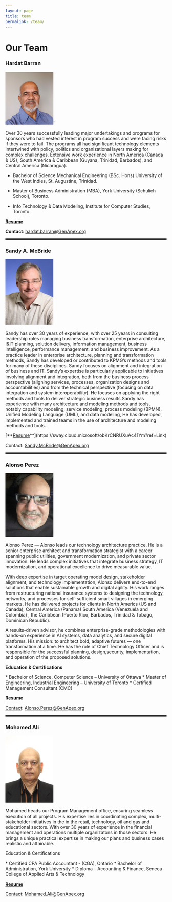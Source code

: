 ```yaml
---
layout: page
title: team
permalink: /team/
---
```


<H1>Our Team</H1>
<h3>Hardat Barran</h3> 
<img src='/assets/img/Hardat-Barran.svg' alt='Hardat Barran' width="150" class="team-member">'
<p>Over 30 years successfully leading major undertakings and programs for sponsors who had vested interest in program success and were facing risks if they were to fail. The programs all had significant technology elements intertwined with policy, politics and organizational layers making for complex challenges. Extensive work experience in North America (Canada & US), South America & Caribbean (Guyana, Trinidad, Barbados), and Central America (Nicaragua).</p>

  * Bachelor of Science Mechanical Engineering (BSc. Hons) University of the West Indies, St. Augustine, Trinidad. 

  * Master of Business Administration (MBA), York University (Schulich School), Toronto. 

  * Info Technology & Data Modeling, Institute for Computer Studies, Toronto.

[**<u>Resume</u>**](https://sway.cloud.microsoft/RfXIct9FBBoGyZEn?ref=Link)

<b>Contact</b>: <a href="mailto:hardat.barran@GenApex.org">hardat.barran@GenApex.org</a>

 <hr style="height: 5px; background-color: #333; border: none;">

<h3>Sandy A. McBride</h3>
<img src='/assets/img/Sandy-McBride.svg' alt='Sandy A. McBride' width="150" class="team-member">
<p>Sandy has over 30 years of experience, with over 25 years in consulting leadership roles managing business transformation, enterprise architecture, I&IT planning, solution delivery, information management, business intelligence, performance management, and business improvement.  As a practice leader in enterprise architecture, planning and transformation methods, Sandy has developed or contributed to KPMG’s methods and tools for many of these disciplines.  Sandy focuses on alignment and integration of business and IT. 
Sandy’s expertise is particularly applicable to initiatives involving alignment and integration, both from the business process perspective (aligning services, processes, organization designs and accountabilities) and from the technical perspective (focusing on data integration and system interoperability).  He focuses on applying the right methods and tools to deliver strategic business results.Sandy has experience with many architecture and modeling methods and tools, notably capability modeling, service modeling, process modeling (BPMN), Unified Modeling Language (UML), and data modeling, He has developed, implemented and trained teams in the use of architecture and modeling methods and tools.  </p>
[**<u>Resume</u>**](https://sway.cloud.microsoft/obKrCNRUXuAc41Ym?ref=Link)
<p>Contact: <a href="mailto:SAndy.McBride@GenApex.org">Sandy.McBride@GenApex.org</a></p>

<hr style="height: 5px; background-color: #333; border: none;">

<h3>Alonso Perez</h3>
<img src='/assets/img/Alonso-Perez.svg' alt='Alonso Perez' width="150" class="team-member">
<p>Alonso Perez — Alonso leads our technology architecture practice. He is a senior enterprise architect and transformation strategist with a career spanning public utilities, government modernization, and private sector innovation. He leads complex initiatives that integrate business strategy, IT modernization, and operational excellence to drive measurable value.</p>
<p>With deep expertise in target operating model design, stakeholder alignment, and technology implementation, Alonso delivers end-to-end solutions that enable sustainable growth and digital agility. His work ranges from restructuring national insurance systems to designing the technology, networks, and processes for self-sufficient smart villages in emerging markets. He has delivered projects for clients  in North Americs (US and Canada), Central America (Panama) South America (Venezuela and Colombia) , the Caribbean (Puerto Rico, Barbados, Trinidad & Tobago, Dominican Republic). </p>
<p>A results-driven advisor, he combines enterprise-grade methodologies with hands-on experience in AI systems, data analytics, and secure digital platforms. His mission: to architect bold, adaptive futures — one transformation at a time.
He has the role of Chief Technology Officer and is responsible for the successful planning, design,security, implementation, and operation of the proposed solutions. </p>
<p> </p>
<p><b>Education & Certifications </b></p>
  * Bachelor of Science, Computer Science – University of Ottawa
  * Master of Engineering, Industrial Engineering – University of Toronto
  * Certified Management Consultant (CMC)

[**<u>Resume</u>**](https://sway.cloud.microsoft/KHaQiplkzq4MYLEP?ref=Link)
<p><u>Contact</u>: <a href="mailto:Alonso.Perez@GenApex.org">Alonso.Perez@GenApex.org</a></p>
 
<hr style="height: 5px; background-color: #333; border: none;">

<h3>Mohamed Ali</h3>
<img src='/assets/img/Mohamed-Ali.jpg' alt='Mohamed Ali' width="150" class="team-member">
<p>Mohamed heads our Program Management office, ensuring seamless execution of all projects. His expertise lies in coordinating complex, multi-stakeholder initiatives in the in the retail, technology, oil and gas and educational sectors. With over 30 years of experience in the financial management and operations multiple organizatons in those sectors. He brings a unique practical expertise in making our plans and business cases realistic and attainable.</p>

<p>Education & Certifications </p>
  * Certified CPA Public Accountant - (CGA), Ontario
  * Bachelor of Administration, York University
  * Diploma – Accounting & Finance, Seneca College of Applied Arts & Technology

[**<u>Resume</u>**](https://sway.cloud.microsoft/f4ATHE2IjNeP7iYL?ref=Link)

<p><u>Contact</u>:
<a href="mailto:Mohamed.Ali@GenApex.org">Mohamed.Ali@GenApex.org</a> </p>
